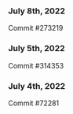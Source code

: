 ### July 8th, 2022

Commit #273219

### July 5th, 2022

Commit #314353


### July 4th, 2022

Commit #72281
